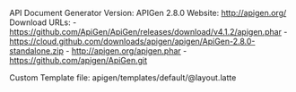 API Document Generator
	Version: APIGen 2.8.0
	Website: http://apigen.org/
	Download URLs:
	- https://github.com/ApiGen/ApiGen/releases/download/v4.1.2/apigen.phar
	- https://cloud.github.com/downloads/apigen/apigen/ApiGen-2.8.0-standalone.zip
	- http://apigen.org/apigen.phar
	- https://github.com/apigen/ApiGen.git

Custom Template file:
	apigen/templates/default/@layout.latte